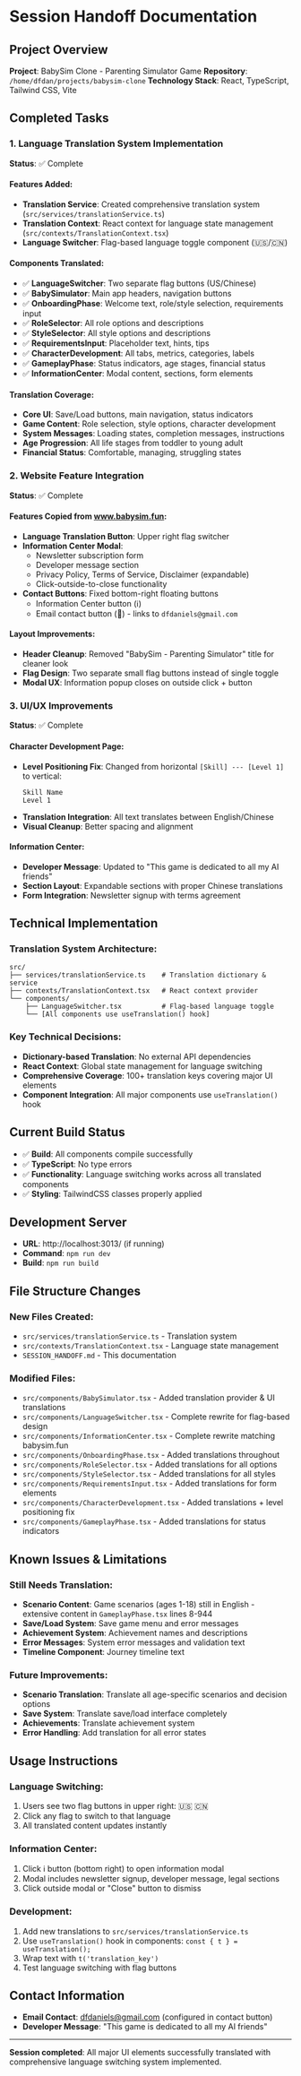 # Session Handoff Documentation

## Project Overview
**Project**: BabySim Clone - Parenting Simulator Game
**Repository**: `/home/dfdan/projects/babysim-clone`
**Technology Stack**: React, TypeScript, Tailwind CSS, Vite

## Completed Tasks

### 1. Language Translation System Implementation
**Status**: ✅ Complete

#### Features Added:
- **Translation Service**: Created comprehensive translation system (`src/services/translationService.ts`)
- **Translation Context**: React context for language state management (`src/contexts/TranslationContext.tsx`)
- **Language Switcher**: Flag-based language toggle component (🇺🇸/🇨🇳)

#### Components Translated:
- ✅ **LanguageSwitcher**: Two separate flag buttons (US/Chinese)
- ✅ **BabySimulator**: Main app headers, navigation buttons
- ✅ **OnboardingPhase**: Welcome text, role/style selection, requirements input
- ✅ **RoleSelector**: All role options and descriptions  
- ✅ **StyleSelector**: All style options and descriptions
- ✅ **RequirementsInput**: Placeholder text, hints, tips
- ✅ **CharacterDevelopment**: All tabs, metrics, categories, labels
- ✅ **GameplayPhase**: Status indicators, age stages, financial status
- ✅ **InformationCenter**: Modal content, sections, form elements

#### Translation Coverage:
- **Core UI**: Save/Load buttons, main navigation, status indicators
- **Game Content**: Role selection, style options, character development
- **System Messages**: Loading states, completion messages, instructions
- **Age Progression**: All life stages from toddler to young adult
- **Financial Status**: Comfortable, managing, struggling states

### 2. Website Feature Integration
**Status**: ✅ Complete

#### Features Copied from www.babysim.fun:
- **Language Translation Button**: Upper right flag switcher
- **Information Center Modal**: 
  - Newsletter subscription form
  - Developer message section
  - Privacy Policy, Terms of Service, Disclaimer (expandable)
  - Click-outside-to-close functionality
- **Contact Buttons**: Fixed bottom-right floating buttons
  - Information Center button (ℹ️)
  - Email contact button (📧) - links to `dfdaniels@gmail.com`

#### Layout Improvements:
- **Header Cleanup**: Removed "BabySim - Parenting Simulator" title for cleaner look
- **Flag Design**: Two separate small flag buttons instead of single toggle
- **Modal UX**: Information popup closes on outside click + button

### 3. UI/UX Improvements
**Status**: ✅ Complete

#### Character Development Page:
- **Level Positioning Fix**: Changed from horizontal `[Skill] --- [Level 1]` to vertical:
  ```
  Skill Name
  Level 1
  ```
- **Translation Integration**: All text translates between English/Chinese
- **Visual Cleanup**: Better spacing and alignment

#### Information Center:
- **Developer Message**: Updated to "This game is dedicated to all my AI friends"
- **Section Layout**: Expandable sections with proper Chinese translations
- **Form Integration**: Newsletter signup with terms agreement

## Technical Implementation

### Translation System Architecture:
```
src/
├── services/translationService.ts    # Translation dictionary & service
├── contexts/TranslationContext.tsx   # React context provider
└── components/
    ├── LanguageSwitcher.tsx          # Flag-based language toggle
    └── [All components use useTranslation() hook]
```

### Key Technical Decisions:
- **Dictionary-based Translation**: No external API dependencies
- **React Context**: Global state management for language switching
- **Comprehensive Coverage**: 100+ translation keys covering major UI elements
- **Component Integration**: All major components use `useTranslation()` hook

## Current Build Status
- ✅ **Build**: All components compile successfully
- ✅ **TypeScript**: No type errors
- ✅ **Functionality**: Language switching works across all translated components
- ✅ **Styling**: TailwindCSS classes properly applied

## Development Server
- **URL**: http://localhost:3013/ (if running)
- **Command**: `npm run dev`
- **Build**: `npm run build`

## File Structure Changes

### New Files Created:
- `src/services/translationService.ts` - Translation system
- `src/contexts/TranslationContext.tsx` - Language state management
- `SESSION_HANDOFF.md` - This documentation

### Modified Files:
- `src/components/BabySimulator.tsx` - Added translation provider & UI translations
- `src/components/LanguageSwitcher.tsx` - Complete rewrite for flag-based design
- `src/components/InformationCenter.tsx` - Complete rewrite matching babysim.fun
- `src/components/OnboardingPhase.tsx` - Added translations throughout
- `src/components/RoleSelector.tsx` - Added translations for all options
- `src/components/StyleSelector.tsx` - Added translations for all styles
- `src/components/RequirementsInput.tsx` - Added translations for form elements
- `src/components/CharacterDevelopment.tsx` - Added translations + level positioning fix
- `src/components/GameplayPhase.tsx` - Added translations for status indicators

## Known Issues & Limitations

### Still Needs Translation:
- **Scenario Content**: Game scenarios (ages 1-18) still in English - extensive content in `GameplayPhase.tsx` lines 8-944
- **Save/Load System**: Save game menu and error messages
- **Achievement System**: Achievement names and descriptions  
- **Error Messages**: System error messages and validation text
- **Timeline Component**: Journey timeline text

### Future Improvements:
- **Scenario Translation**: Translate all age-specific scenarios and decision options
- **Save System**: Translate save/load interface completely
- **Achievements**: Translate achievement system
- **Error Handling**: Add translation for all error states

## Usage Instructions

### Language Switching:
1. Users see two flag buttons in upper right: 🇺🇸 🇨🇳
2. Click any flag to switch to that language
3. All translated content updates instantly

### Information Center:
1. Click ℹ️ button (bottom right) to open information modal
2. Modal includes newsletter signup, developer message, legal sections
3. Click outside modal or "Close" button to dismiss

### Development:
1. Add new translations to `src/services/translationService.ts`
2. Use `useTranslation()` hook in components: `const { t } = useTranslation();`
3. Wrap text with `t('translation_key')`
4. Test language switching with flag buttons

## Contact Information
- **Email Contact**: dfdaniels@gmail.com (configured in contact button)
- **Developer Message**: "This game is dedicated to all my AI friends"

---

**Session completed**: All major UI elements successfully translated with comprehensive language switching system implemented.